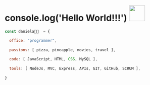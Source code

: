 # console.log('Hello World!!!') <img src="https://media.giphy.com/media/mGcNjsfWAjY5AEZNw6/giphy.gif" width="50"></h2>

```javascript
const daniela👋😄  = {

  office: "programmer",
  
  passions: [ pizza, pineapple, movies, travel ],
  
  code: [ JavaScript, HTML, CSS, MySQL ],
  
  tools: [ NodeJs, MVC, Express, APIs, GIT, GitHub, SCRUM ],
  
}
```

<!--
**DanielaCalisaya/DanielaCalisaya** is a ✨ _special_ ✨ repository because its `README.md` (this file) appears on your GitHub profile.

Here are some ideas to get you started:

- 🔭 I’m currently working on ...
- 🌱 I’m currently learning ...
- 👯 I’m looking to collaborate on ...
- 🤔 I’m looking for help with ...
- 💬 Ask me about ...
- 📫 How to reach me: ...
- 😄 Pronouns: ...
- ⚡ Fun fact: ...
👋😄 
challenge: "I am doing the #100DaysOfCode challenge focused on react and typescript"
-->
